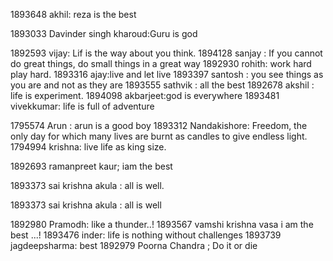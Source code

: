 1893648 akhil: reza is the best

1893033 Davinder singh kharoud:Guru is god

1892593 vijay: Lif is the way about you think.
1894128 sanjay : If you cannot do great things, do small things in a great way
1892930 rohith: work hard play hard.
1893316 ajay:live and let live
1893397 santosh  : you see things as you are and not as they are
1893555 sathvik : all the best
1892678 akshil : life is experiment.
1894098 akbarjeet:god is everywhere
1893481 vivekkumar: life is full of adventure

1795574 Arun : arun is a good boy 
1893312 Nandakishore: Freedom, the only day for which many lives are burnt as candles to give endless light.
1794994 krishna: live life as king size.



1892693 ramanpreet kaur; iam the best



1893373 sai krishna akula : all is well.

1893373 sai krishna akula : all is well







1892980 Pramodh: like a thunder..!
1893567 vamshi krishna vasa  i am the best ...!
1893476 inder: life is nothing without challenges 
1893739 jagdeepsharma: best
1892979 Poorna Chandra ; Do it or die
